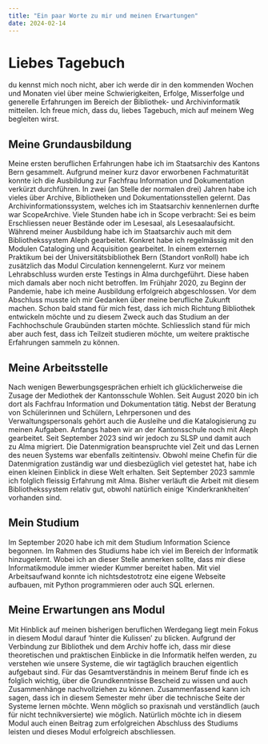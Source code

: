 ```yaml
---
title: "Ein paar Worte zu mir und meinen Erwartungen"
date: 2024-02-14
---
```


# Liebes Tagebuch
du kennst mich noch nicht, aber ich werde dir in den kommenden Wochen und Monaten viel über meine Schwierigkeiten, Erfolge, Misserfolge und generelle Erfahrungen im Bereich der Bibliothek- und Archivinformatik mitteilen. Ich freue mich, dass du, liebes Tagebuch, mich auf meinem Weg begleiten wirst. 

## Meine Grundausbildung
Meine ersten beruflichen Erfahrungen habe ich im Staatsarchiv des Kantons Bern gesammelt. Aufgrund meiner kurz davor erworbenen Fachmaturität konnte ich die Ausbildung zur Fachfrau Information und Dokumentation verkürzt durchführen. In zwei (an Stelle der normalen drei) Jahren habe ich vieles über Archive, Bibliotheken und Dokumentationsstellen gelernt. 
Das Archivinformationssystem, welches ich im Staatsarchiv kennenlernen durfte war ScopeArchive. Viele Stunden habe ich in Scope verbracht: Sei es beim Erschliessen neuer Bestände oder im Lesesaal, als Lesesaalaufsicht.
Während meiner Ausbildung habe ich im Staatsarchiv auch mit dem Bibliothekssystem Aleph gearbeitet. Konkret habe ich regelmässig mit den Modulen Cataloging und Acquisition gearbeitet. In einem externen Praktikum bei der Universitätsbibliothek Bern (Standort vonRoll) habe ich zusätzlich das Modul Circulation kennengelernt. Kurz vor meinem Lehrabschluss wurden erste Testings in Alma durchgeführt. Diese haben mich damals aber noch nicht betroffen. 
Im Frühjahr 2020, zu Beginn der Pandemie, habe ich meine Ausbildung erfolgreich abgeschlossen. Vor dem Abschluss musste ich mir Gedanken über meine berufliche Zukunft machen. Schon bald stand für mich fest, dass ich mich Richtung Bibliothek entwickeln möchte und zu diesem Zweck auch das Studium an der Fachhochschule Graubünden starten möchte. Schliesslich stand für mich aber auch fest, dass ich Teilzeit studieren möchte, um weitere praktische Erfahrungen sammeln zu können.
## Meine Arbeitsstelle
Nach wenigen Bewerbungsgesprächen erhielt ich glücklicherweise die Zusage der Mediothek der Kantonsschule Wohlen. Seit August 2020 bin ich dort als Fachfrau Information und Dokumentation tätig. Nebst der Beratung von Schülerinnen und Schülern, Lehrpersonen und des Verwaltungspersonals gehört auch die Ausleihe und die Katalogisierung zu meinen Aufgaben. Anfangs haben wir an der Kantonsschule noch mit Aleph gearbeitet. Seit September 2023 sind wir jedoch zu SLSP und damit auch zu Alma migriert. Die Datenmigration beanspruchte viel Zeit und das Lernen des neuen Systems war ebenfalls zeitintensiv. Obwohl meine Chefin für die Datenmigration zuständig war und diesbezüglich viel getestet hat, habe ich einen kleinen Einblick in diese Welt erhalten. 
Seit September 2023 sammle ich folglich fleissig Erfahrung mit Alma. Bisher verläuft die Arbeit mit diesem Bibliothekssystem relativ gut, obwohl natürlich einige ‘Kinderkrankheiten’ vorhanden sind. 
## Mein Studium
Im September 2020 habe ich mit dem Studium Information Science begonnen. Im Rahmen des Studiums habe ich viel im Bereich der Informatik hinzugelernt. Wobei ich an dieser Stelle anmerken sollte, dass mir diese Informatikmodule immer wieder Kummer bereitet haben. Mit viel Arbeitsaufwand konnte ich nichtsdestotrotz eine eigene Webseite aufbauen, mit Python programmieren oder auch SQL erlernen. 

## Meine Erwartungen ans Modul
Mit Hinblick auf meinen bisherigen beruflichen Werdegang liegt mein Fokus in diesem Modul darauf ‘hinter die Kulissen’ zu blicken. Aufgrund der Verbindung zur Bibliothek und dem Archiv hoffe ich, dass mir diese theoretischen und praktischen Einblicke in die Informatik helfen werden, zu verstehen wie unsere Systeme, die wir tagtäglich brauchen eigentlich aufgebaut sind.
Für das Gesamtverständnis in meinem Beruf finde ich es folglich wichtig, über die Grundkenntnisse Bescheid zu wissen und auch Zusammenhänge nachvollziehen zu können. Zusammenfassend kann ich sagen, dass ich in diesem Semester mehr über die technische Seite der Systeme lernen möchte. Wenn möglich so praxisnah und verständlich (auch für nicht technikversierte) wie möglich. Natürlich möchte ich in diesem Modul auch einen Beitrag zum erfolgreichen Abschluss des Studiums leisten und dieses Modul erfolgreich abschliessen.

